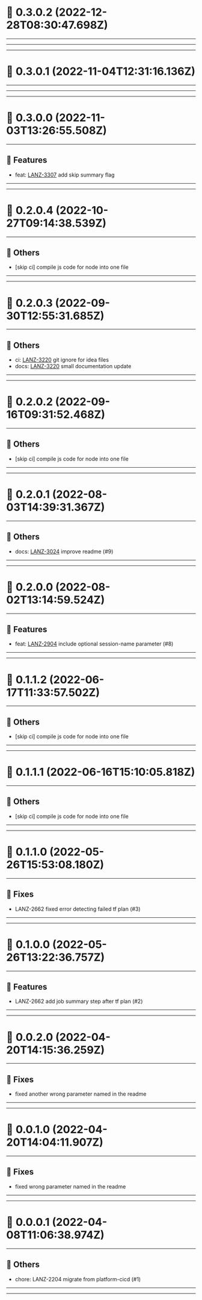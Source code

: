 # :confetti_ball: 0.3.0.2 (2022-12-28T08:30:47.698Z)
- - -
- - -
- - -
# :confetti_ball: 0.3.0.1 (2022-11-04T12:31:16.136Z)
- - -
- - -
- - -
# :confetti_ball: 0.3.0.0 (2022-11-03T13:26:55.508Z)
- - -
## :hammer: Features
* feat: [LANZ-3307](https://ohpen.atlassian.net/browse/LANZ-3307) add skip summary flag
- - -
- - -
# :confetti_ball: 0.2.0.4 (2022-10-27T09:14:38.539Z)
- - -
## :newspaper: Others
* [skip ci] compile js code for node into one file
- - -
- - -
# :confetti_ball: 0.2.0.3 (2022-09-30T12:55:31.685Z)
- - -
## :newspaper: Others
* ci: [LANZ-3220](https://ohpen.atlassian.net/browse/LANZ-3220) git ignore for idea files
* docs: [LANZ-3220](https://ohpen.atlassian.net/browse/LANZ-3220) small documentation update
- - -
- - -
# :confetti_ball: 0.2.0.2 (2022-09-16T09:31:52.468Z)
- - -
## :newspaper: Others
* [skip ci] compile js code for node into one file
- - -
- - -
# :confetti_ball: 0.2.0.1 (2022-08-03T14:39:31.367Z)
- - -
## :newspaper: Others
* docs: [LANZ-3024](https://ohpen.atlassian.net/browse/LANZ-3024) improve readme (#9)
- - -
- - -
# :confetti_ball: 0.2.0.0 (2022-08-02T13:14:59.524Z)
- - -
## :hammer: Features
* feat: [LANZ-2904](https://ohpen.atlassian.net/browse/LANZ-2904) include optional session-name parameter (#8)
- - -
- - -
# :confetti_ball: 0.1.1.2 (2022-06-17T11:33:57.502Z)
- - -
## :newspaper: Others
* [skip ci] compile js code for node into one file
- - -
- - -
# :confetti_ball: 0.1.1.1 (2022-06-16T15:10:05.818Z)
- - -
## :newspaper: Others
* [skip ci] compile js code for node into one file
- - -
- - -
# :confetti_ball: 0.1.1.0 (2022-05-26T15:53:08.180Z)
- - -
## :bug: Fixes
* LANZ-2662 fixed error detecting failed tf plan (#3)
- - -
- - -
# :confetti_ball: 0.1.0.0 (2022-05-26T13:22:36.757Z)
- - -
## :hammer: Features
* LANZ-2662 add job summary step after tf plan (#2)
- - -
- - -
# :confetti_ball: 0.0.2.0 (2022-04-20T14:15:36.259Z)
- - -
## :bug: Fixes
* fixed another wrong parameter named in the readme
- - -
- - -
# :confetti_ball: 0.0.1.0 (2022-04-20T14:04:11.907Z)
- - -
## :bug: Fixes
* fixed wrong parameter named in the readme
- - -
- - -
# :confetti_ball: 0.0.0.1 (2022-04-08T11:06:38.974Z)
- - -
## :newspaper: Others
* chore: LANZ-2204 migrate from platform-cicd (#1)
- - -
- - -
